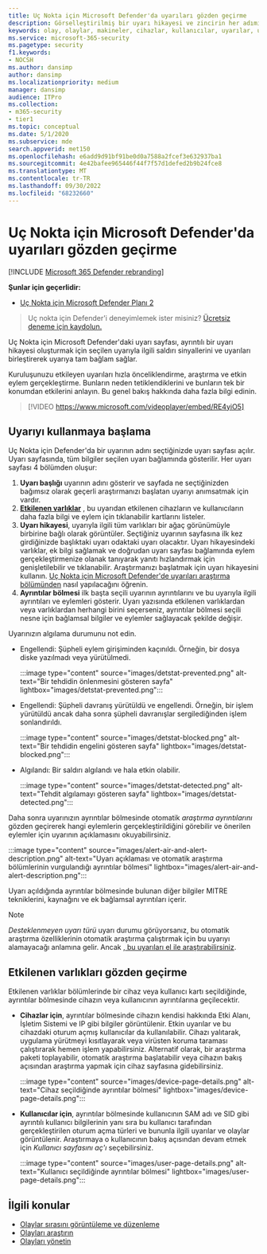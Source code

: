 ```yaml
---
title: Uç Nokta için Microsoft Defender'da uyarıları gözden geçirme
description: Görselleştirilmiş bir uyarı hikayesi ve zincirin her adımına ilişkin ayrıntılar da dahil olmak üzere uyarı bilgilerini gözden geçirin.
keywords: olay, olaylar, makineler, cihazlar, kullanıcılar, uyarılar, uyarı, araştırma, grafik, kanıt
ms.service: microsoft-365-security
ms.pagetype: security
f1.keywords:
- NOCSH
ms.author: dansimp
author: dansimp
ms.localizationpriority: medium
manager: dansimp
audience: ITPro
ms.collection:
- m365-security
- tier1
ms.topic: conceptual
ms.date: 5/1/2020
ms.subservice: mde
search.appverid: met150
ms.openlocfilehash: e6add9d91bf91be0d0a7588a2fcef3e632937ba1
ms.sourcegitcommit: 4e42bafee965446f44f7f57d1defed2b9b24fce8
ms.translationtype: MT
ms.contentlocale: tr-TR
ms.lasthandoff: 09/30/2022
ms.locfileid: "68232660"
---
```

# <a name="review-alerts-in-microsoft-defender-for-endpoint"></a>Uç Nokta için Microsoft Defender'da uyarıları gözden geçirme

[!INCLUDE [Microsoft 365 Defender rebranding](../../includes/microsoft-defender.md)]


**Şunlar için geçerlidir:**
- [Uç Nokta için Microsoft Defender Planı 2](https://go.microsoft.com/fwlink/p/?linkid=2154037)

> Uç nokta için Defender'i deneyimlemek ister misiniz? [Ücretsiz deneme için kaydolun.](https://signup.microsoft.com/create-account/signup?products=7f379fee-c4f9-4278-b0a1-e4c8c2fcdf7e&ru=https://aka.ms/MDEp2OpenTrial?ocid=docs-wdatp-managealerts-abovefoldlink)

Uç Nokta için Microsoft Defender'daki uyarı sayfası, ayrıntılı bir uyarı hikayesi oluşturmak için seçilen uyarıyla ilgili saldırı sinyallerini ve uyarıları birleştirerek uyarıya tam bağlam sağlar.

Kuruluşunuzu etkileyen uyarıları hızla önceliklendirme, araştırma ve etkin eylem gerçekleştirme. Bunların neden tetiklendiklerini ve bunların tek bir konumdan etkilerini anlayın. Bu genel bakış hakkında daha fazla bilgi edinin.

> [!VIDEO https://www.microsoft.com/videoplayer/embed/RE4yiO5]

## <a name="getting-started-with-an-alert"></a>Uyarıyı kullanmaya başlama

Uç Nokta için Defender'da bir uyarının adını seçtiğinizde uyarı sayfası açılır. Uyarı sayfasında, tüm bilgiler seçilen uyarı bağlamında gösterilir. Her uyarı sayfası 4 bölümden oluşur:

1. **Uyarı başlığı** uyarının adını gösterir ve sayfada ne seçtiğinizden bağımsız olarak geçerli araştırmanızı başlatan uyarıyı anımsatmak için vardır.
2. [**Etkilenen varlıklar**](#review-affected-assets) , bu uyarıdan etkilenen cihazların ve kullanıcıların daha fazla bilgi ve eylem için tıklanabilir kartlarını listeler.
3. **Uyarı hikayesi**, uyarıyla ilgili tüm varlıkları bir ağaç görünümüyle birbirine bağlı olarak görüntüler. Seçtiğiniz uyarının sayfasına ilk kez girdiğinizde başlıktaki uyarı odaktaki uyarı olacaktır. Uyarı hikayesindeki varlıklar, ek bilgi sağlamak ve doğrudan uyarı sayfası bağlamında eylem gerçekleştirmenize olanak tanıyarak yanıtı hızlandırmak için genişletilebilir ve tıklanabilir. Araştırmanızı başlatmak için uyarı hikayesini kullanın. [Uç Nokta için Microsoft Defender'de uyarıları araştırma bölümünden](/microsoft-365/security/defender-endpoint/investigate-alerts) nasıl yapılacağını öğrenin.
4. **Ayrıntılar bölmesi** ilk başta seçili uyarının ayrıntılarını ve bu uyarıyla ilgili ayrıntıları ve eylemleri gösterir. Uyarı yazısında etkilenen varlıklardan veya varlıklardan herhangi birini seçerseniz, ayrıntılar bölmesi seçili nesne için bağlamsal bilgiler ve eylemler sağlayacak şekilde değişir.

Uyarınızın algılama durumunu not edin.

- Engellendi: Şüpheli eylem girişiminden kaçınıldı. Örneğin, bir dosya diske yazılmadı veya yürütülmedi.

  :::image type="content" source="images/detstat-prevented.png" alt-text="Bir tehdidin önlenmesini gösteren sayfa" lightbox="images/detstat-prevented.png":::

- Engellendi: Şüpheli davranış yürütüldü ve engellendi. Örneğin, bir işlem yürütüldü ancak daha sonra şüpheli davranışlar sergilediğinden işlem sonlandırıldı.

  :::image type="content" source="images/detstat-blocked.png" alt-text="Bir tehdidin engelini gösteren sayfa" lightbox="images/detstat-blocked.png":::

- Algılandı: Bir saldırı algılandı ve hala etkin olabilir.

  :::image type="content" source="images/detstat-detected.png" alt-text="Tehdit algılamayı gösteren sayfa" lightbox="images/detstat-detected.png":::

Daha sonra uyarınızın ayrıntılar bölmesinde otomatik *araştırma ayrıntılarını* gözden geçirerek hangi eylemlerin gerçekleştirildiğini görebilir ve önerilen eylemler için uyarının açıklamasını okuyabilirsiniz.

:::image type="content" source="images/alert-air-and-alert-description.png" alt-text="Uyarı açıklaması ve otomatik araştırma bölümlerinin vurgulandığı ayrıntılar bölmesi" lightbox="images/alert-air-and-alert-description.png":::

Uyarı açıldığında ayrıntılar bölmesinde bulunan diğer bilgiler MITRE tekniklerini, kaynağını ve ek bağlamsal ayrıntıları içerir.

> [!NOTE]
> *Desteklenmeyen uyarı türü* uyarı durumu görüyorsanız, bu otomatik araştırma özelliklerinin otomatik araştırma çalıştırmak için bu uyarıyı alamayacağı anlamına gelir. Ancak [, bu uyarıları el ile araştırabilirsiniz](../defender/investigate-incidents.md#alerts).

## <a name="review-affected-assets"></a>Etkilenen varlıkları gözden geçirme

Etkilenen varlıklar bölümlerinde bir cihaz veya kullanıcı kartı seçildiğinde, ayrıntılar bölmesinde cihazın veya kullanıcının ayrıntılarına geçilecektir.

- **Cihazlar için**, ayrıntılar bölmesinde cihazın kendisi hakkında Etki Alanı, İşletim Sistemi ve IP gibi bilgiler görüntülenir. Etkin uyarılar ve bu cihazdaki oturum açmış kullanıcılar da kullanılabilir. Cihazı yalıtarak, uygulama yürütmeyi kısıtlayarak veya virüsten koruma taraması çalıştırarak hemen işlem yapabilirsiniz. Alternatif olarak, bir araştırma paketi toplayabilir, otomatik araştırma başlatabilir veya cihazın bakış açısından araştırma yapmak için cihaz sayfasına gidebilirsiniz.

   :::image type="content" source="images/device-page-details.png" alt-text="Cihaz seçildiğinde ayrıntılar bölmesi" lightbox="images/device-page-details.png":::

- **Kullanıcılar için**, ayrıntılar bölmesinde kullanıcının SAM adı ve SID gibi ayrıntılı kullanıcı bilgilerinin yanı sıra bu kullanıcı tarafından gerçekleştirilen oturum açma türleri ve bununla ilgili uyarılar ve olaylar görüntülenir. Araştırmaya o kullanıcının bakış açısından devam etmek için *Kullanıcı sayfasını aç'ı* seçebilirsiniz.

   :::image type="content" source="images/user-page-details.png" alt-text="Kullanıcı seçildiğinde ayrıntılar bölmesi" lightbox="images/user-page-details.png":::

## <a name="related-topics"></a>İlgili konular

- [Olaylar sırasını görüntüleme ve düzenleme](view-incidents-queue.md)
- [Olayları araştırın](investigate-incidents.md)
- [Olayları yönetin](manage-incidents.md)
